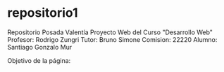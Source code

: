 # repositorio1
Repositorio Posada Valentía
Proyecto Web del Curso "Desarrollo Web"
Profesor: Rodrigo Zungri
Tutor: Bruno Simone
Comision: 22220
Alumno: Santiago Gonzalo Mur

Objetivo de la página: 
